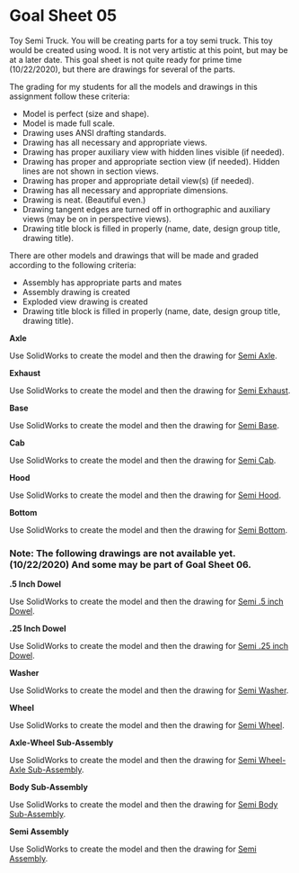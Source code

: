# Goal Sheet 05

Toy Semi Truck.  You will be creating parts for a toy semi truck.  This toy would be created using wood.  It is not very artistic at this point, but may be at a later date.  This goal sheet is not quite ready for prime time (10/22/2020), but there are drawings for several of the parts.

The grading for my students for all the models and drawings in this assignment follow these criteria:

* Model is perfect (size and shape).
* Model is made full scale.
* Drawing uses ANSI drafting standards.
* Drawing has all necessary and appropriate views.
* Drawing has proper auxiliary view with hidden lines visible (if needed).
* Drawing has proper and appropriate section view (if needed).  Hidden lines are not shown in section views.
* Drawing has proper and appropriate detail view(s) (if needed).
* Drawing has all necessary and appropriate dimensions.
* Drawing is neat.  (Beautiful even.)
* Drawing tangent edges are turned off in orthographic and auxiliary views (may be on in perspective views).
* Drawing title block is filled in properly (name, date, design group title, drawing title).

There are other models and drawings that will be made and graded according to the following criteria:

* Assembly has appropriate parts and mates
* Assembly drawing is created
* Exploded view drawing is created
* Drawing title block is filled in properly (name, date, design group title, drawing title).

**Axle**

Use SolidWorks to create the model and then the drawing for <a href="https://github.com/MichaelTMiyoshi/DesignWithMiyoshi/blob/master/images/Semi01Axle.pdf">Semi Axle</a>.

**Exhaust**

Use SolidWorks to create the model and then the drawing for <a href="https://github.com/MichaelTMiyoshi/DesignWithMiyoshi/blob/master/images/Semi02Exhaust.pdf">Semi Exhaust</a>.

**Base**

Use SolidWorks to create the model and then the drawing for <a href="https://github.com/MichaelTMiyoshi/DesignWithMiyoshi/blob/master/images/Semi03Base.pdf">Semi Base</a>.

**Cab**

Use SolidWorks to create the model and then the drawing for <a href="https://github.com/MichaelTMiyoshi/DesignWithMiyoshi/blob/master/images/Semi04Cab.pdf">Semi Cab</a>.

**Hood**

Use SolidWorks to create the model and then the drawing for <a href="https://github.com/MichaelTMiyoshi/DesignWithMiyoshi/blob/master/images/Semi05Hood.pdf">Semi Hood</a>.

**Bottom**

Use SolidWorks to create the model and then the drawing for <a href="https://github.com/MichaelTMiyoshi/DesignWithMiyoshi/blob/master/images/Semi06Bottom.pdf">Semi Bottom</a>.


### Note: The following drawings are not available yet.  (10/22/2020)  And some may be part of Goal Sheet 06.

**.5 Inch Dowel**

Use SolidWorks to create the model and then the drawing for <a href="https://github.com/MichaelTMiyoshi/DesignWithMiyoshi/blob/master/images/Semi07Dowel5.pdf">Semi .5 inch Dowel</a>.

**.25 Inch Dowel**

Use SolidWorks to create the model and then the drawing for <a href="https://github.com/MichaelTMiyoshi/DesignWithMiyoshi/blob/master/images/Semi07Dowel25.pdf">Semi .25 inch Dowel</a>.

**Washer**

Use SolidWorks to create the model and then the drawing for <a href="https://github.com/MichaelTMiyoshi/DesignWithMiyoshi/blob/master/images/Semi08Washer.pdf">Semi Washer</a>.

**Wheel**

Use SolidWorks to create the model and then the drawing for <a href="https://github.com/MichaelTMiyoshi/DesignWithMiyoshi/blob/master/images/Semi09Wheel.pdf">Semi Wheel</a>.


**Axle-Wheel Sub-Assembly**

Use SolidWorks to create the model and then the drawing for <a href="https://github.com/MichaelTMiyoshi/DesignWithMiyoshi/blob/master/images/Semi10WheelSub.pdf">Semi Wheel-Axle Sub-Assembly</a>.


**Body Sub-Assembly**

Use SolidWorks to create the model and then the drawing for <a href="https://github.com/MichaelTMiyoshi/DesignWithMiyoshi/blob/master/images/Semi11BodySub.pdf">Semi Body Sub-Assembly</a>.


**Semi Assembly**

Use SolidWorks to create the model and then the drawing for <a href="https://github.com/MichaelTMiyoshi/DesignWithMiyoshi/blob/master/images/Semi12Assembly.pdf">Semi Assembly</a>.

